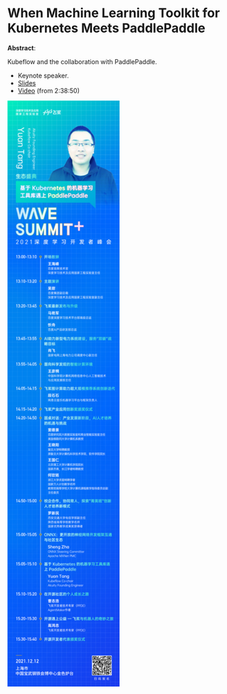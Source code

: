 # When Machine Learning Toolkit for Kubernetes Meets PaddlePaddle

**Abstract**:

Kubeflow and the collaboration with PaddlePaddle.

* Keynote speaker.
* [Slides](presentation.pdf)
* [Video](https://www.bilibili.com/video/BV1mU4y1K7Wg) (from 2:38:50)

<img align="center" src="speaker-card.jpg" alt="speaker-card" width="50%" height="50%">
